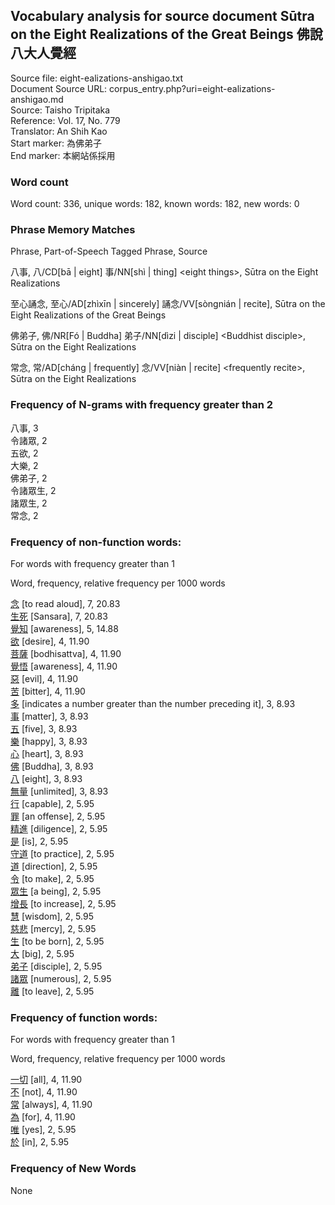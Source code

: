 ## Vocabulary analysis for source document Sūtra on the Eight Realizations of the Great Beings 佛說八大人覺經
Source file: eight-ealizations-anshigao.txt<br/>
Document Source URL: corpus_entry.php?uri=eight-ealizations-anshigao.md<br/>
Source: Taisho Tripitaka<br/>
Reference: Vol. 17, No. 779<br/>
Translator: An Shih Kao<br/>
Start marker: 為佛弟子<br/>
End marker: 本網站係採用<br/>
### Word count
Word count: 336, unique words: 182, known words: 182, new words: 0

### Phrase Memory Matches
Phrase, Part-of-Speech Tagged Phrase, Source

八事, 八/CD[bā | eight] 事/NN[shì | thing] &lt;eight things&gt;, Sūtra on the Eight Realizations

至心誦念, 至心/AD[zhìxīn | sincerely] 誦念/VV[sòngnián | recite], Sūtra on the Eight Realizations of the Great Beings

佛弟子, 佛/NR[Fó | Buddha] 弟子/NN[dìzi | disciple] &lt;Buddhist disciple&gt;, Sūtra on the Eight Realizations

常念, 常/AD[cháng | frequently] 念/VV[niàn | recite] &lt;frequently recite&gt;, Sūtra on the Eight Realizations

### Frequency of N-grams with frequency greater than 2
八事, 3<br/>
令諸眾, 2<br/>
五欲, 2<br/>
大樂, 2<br/>
佛弟子, 2<br/>
令諸眾生, 2<br/>
諸眾生, 2<br/>
常念, 2<br/>
### Frequency of non-function words:
For words with frequency greater than 1

Word, frequency, relative frequency per 1000 words

[念](word_detail.php?id=3905 "to read aloud / to recite 念") [to read aloud], 7, 20.83<br/>
[生死](word_detail.php?id=18496 "Sansara / Samsara 生死") [Sansara], 7, 20.83<br/>
[覺知](word_detail.php?id=3897 "awareness 覺知") [awareness], 5, 14.88<br/>
[欲](word_detail.php?id=3889 "desire 欲") [desire], 4, 11.90<br/>
[菩薩](word_detail.php?id=3166 "bodhisattva 菩薩") [bodhisattva], 4, 11.90<br/>
[覺悟](word_detail.php?id=3861 "awareness 覺悟") [awareness], 4, 11.90<br/>
[惡](word_detail.php?id=3868 "evil / vice 惡") [evil], 4, 11.90<br/>
[苦](word_detail.php?id=3864 "bitter 苦") [bitter], 4, 11.90<br/>
[多](word_detail.php?id=400 "indicates a number greater than the number preceding it 多") [indicates a number greater than the number preceding it], 3, 8.93<br/>
[事](word_detail.php?id=1219 "matter / thing / item 事") [matter], 3, 8.93<br/>
[五](word_detail.php?id=305 "five 五") [five], 3, 8.93<br/>
[樂](word_detail.php?id=3930 "happy / cheerful / joyful 樂") [happy], 3, 8.93<br/>
[心](word_detail.php?id=1849 "heart 心") [heart], 3, 8.93<br/>
[佛](word_detail.php?id=3618 "Buddha / Awakened One 佛") [Buddha], 3, 8.93<br/>
[八](word_detail.php?id=308 "eight 八") [eight], 3, 8.93<br/>
[無量](word_detail.php?id=20347 "unlimited / immeasurable 無量") [unlimited], 3, 8.93<br/>
[行](word_detail.php?id=1259 "capable / competent 行") [capable], 2, 5.95<br/>
[罪](word_detail.php?id=3869 "an offense / guilt / a crime / a sin 罪") [an offense], 2, 5.95<br/>
[精進](word_detail.php?id=3912 "diligence / perseverance 精進") [diligence], 2, 5.95<br/>
[是](word_detail.php?id=277 "is / are / am / yes / to be 是") [is], 2, 5.95<br/>
[守道](word_detail.php?id=21524 "to practice 守道") [to practice], 2, 5.95<br/>
[道](word_detail.php?id=3247 "direction / way / method / road / path 道") [direction], 2, 5.95<br/>
[令](word_detail.php?id=3958 "to make / to cause to be / to lead 令") [to make], 2, 5.95<br/>
[眾生](word_detail.php?id=3180 "a being / all living things / all sentient beings 眾生") [a being], 2, 5.95<br/>
[增長](word_detail.php?id=847 "to increase 增長") [to increase], 2, 5.95<br/>
[慧](word_detail.php?id=3904 "wisdom / understanding 慧") [wisdom], 2, 5.95<br/>
[慈悲](word_detail.php?id=3951 "mercy / compassion 慈悲") [mercy], 2, 5.95<br/>
[生](word_detail.php?id=3220 "to be born / to give birth / to grow / to live 生") [to be born], 2, 5.95<br/>
[大](word_detail.php?id=1114 "big / great / huge / large / major 大") [big], 2, 5.95<br/>
[弟子](word_detail.php?id=3172 "disciple 弟子") [disciple], 2, 5.95<br/>
[諸眾](word_detail.php?id=30771 "numerous 諸眾") [numerous], 2, 5.95<br/>
[離](word_detail.php?id=3222 "to leave / to depart / to go away / from 離") [to leave], 2, 5.95<br/>
### Frequency of function words:
For words with frequency greater than 1

Word, frequency, relative frequency per 1000 words

[一切](word_detail.php?id=1490 "all / every / everything 一切") [all], 4, 11.90<br/>
[不](word_detail.php?id=502 "not / no 不") [not], 4, 11.90<br/>
[常](word_detail.php?id=3858 "always / ever / often / frequently / common / general 常") [always], 4, 11.90<br/>
[為](word_detail.php?id=372 "for / to 為") [for], 4, 11.90<br/>
[唯](word_detail.php?id=6692 "yes 唯") [yes], 2, 5.95<br/>
[於](word_detail.php?id=1710 "in / at / to / from 於") [in], 2, 5.95<br/>

### Frequency of New Words
None<br/>
